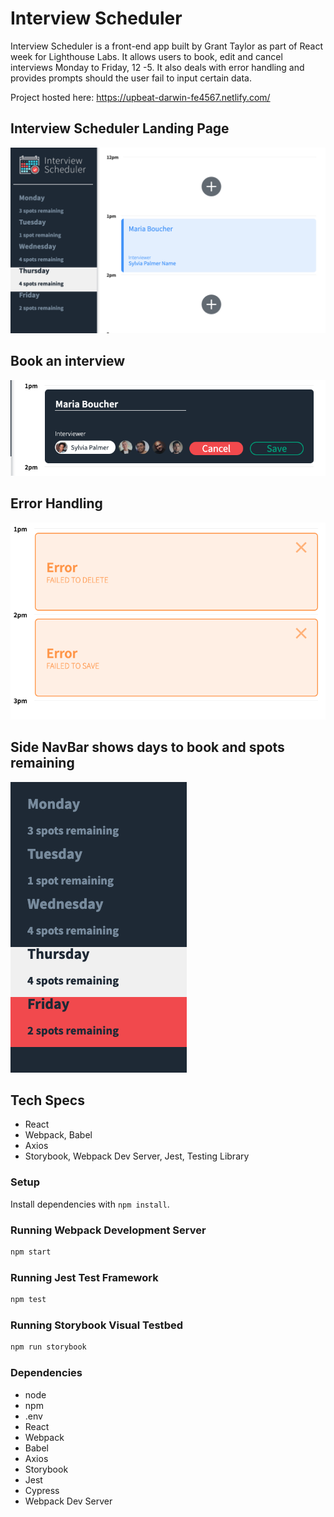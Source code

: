 # Interview Scheduler
Interview Scheduler is a front-end app built by Grant Taylor as part of React week for Lighthouse Labs. It allows users to book, edit and cancel interviews Monday to Friday, 12 -5. It also deals with error handling and provides prompts should the user fail to input certain data.

Project hosted here: https://upbeat-darwin-fe4567.netlify.com/

## Interview Scheduler Landing Page
![InterviewScheduler](https://github.com/granttaylor448/scheduler/blob/master/src/photos/InterviewScheduler-landingpage.pvn.png?raw=true)

## Book an interview
![Submit form](https://github.com/granttaylor448/scheduler/blob/master/src/photos/Submit-form.pvn.png?raw=true)

## Error Handling
![Error handling](https://github.com/granttaylor448/scheduler/blob/master/src/photos/errorhandling.pvn.png?raw=true)

## Side NavBar shows days to book and spots remaining
![Day Navbar](https://github.com/granttaylor448/scheduler/blob/master/src/photos/sidenavbar.pvn.png?raw=true)

## Tech Specs
- React
- Webpack, Babel
- Axios
- Storybook, Webpack Dev Server, Jest, Testing Library
### Setup

Install dependencies with `npm install`.

### Running Webpack Development Server

```sh
npm start
```

### Running Jest Test Framework

```sh
npm test
```

### Running Storybook Visual Testbed

```sh
npm run storybook
```

### Dependencies
- node
- npm
- .env
- React
- Webpack
- Babel
- Axios
- Storybook
- Jest
- Cypress
- Webpack Dev Server



